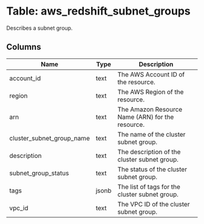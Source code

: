 
# Table: aws_redshift_subnet_groups
Describes a subnet group.
## Columns
| Name        | Type           | Description  |
| ------------- | ------------- | -----  |
|account_id|text|The AWS Account ID of the resource.|
|region|text|The AWS Region of the resource.|
|arn|text|The Amazon Resource Name (ARN) for the resource.|
|cluster_subnet_group_name|text|The name of the cluster subnet group.|
|description|text|The description of the cluster subnet group.|
|subnet_group_status|text|The status of the cluster subnet group.|
|tags|jsonb|The list of tags for the cluster subnet group.|
|vpc_id|text|The VPC ID of the cluster subnet group.|

